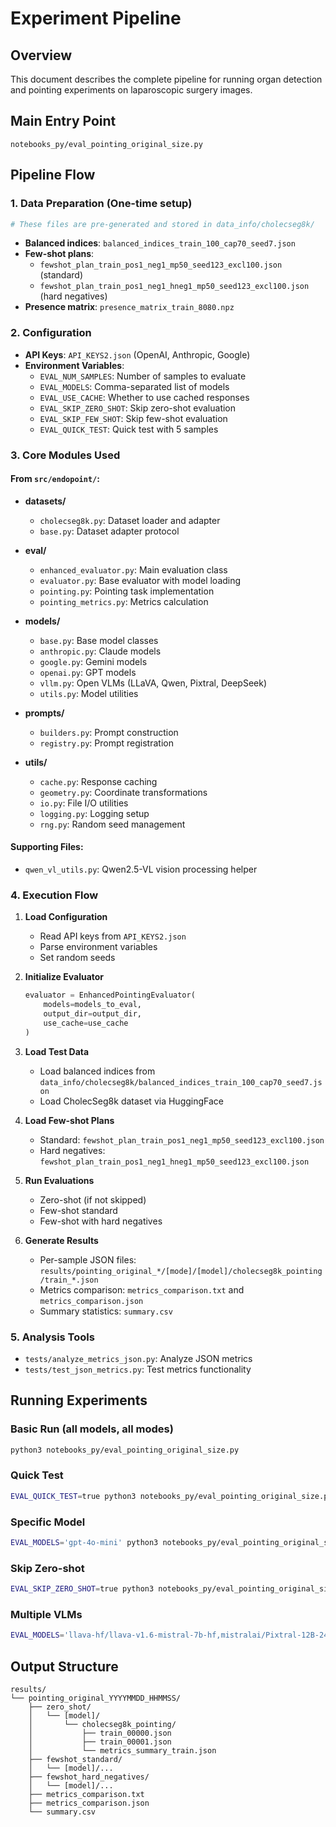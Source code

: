 # Experiment Pipeline

## Overview
This document describes the complete pipeline for running organ detection and pointing experiments on laparoscopic surgery images.

## Main Entry Point
`notebooks_py/eval_pointing_original_size.py`

## Pipeline Flow

### 1. Data Preparation (One-time setup)
```bash
# These files are pre-generated and stored in data_info/cholecseg8k/
```
- **Balanced indices**: `balanced_indices_train_100_cap70_seed7.json`
- **Few-shot plans**: 
  - `fewshot_plan_train_pos1_neg1_mp50_seed123_excl100.json` (standard)
  - `fewshot_plan_train_pos1_neg1_hneg1_mp50_seed123_excl100.json` (hard negatives)
- **Presence matrix**: `presence_matrix_train_8080.npz`

### 2. Configuration
- **API Keys**: `API_KEYS2.json` (OpenAI, Anthropic, Google)
- **Environment Variables**:
  - `EVAL_NUM_SAMPLES`: Number of samples to evaluate
  - `EVAL_MODELS`: Comma-separated list of models
  - `EVAL_USE_CACHE`: Whether to use cached responses
  - `EVAL_SKIP_ZERO_SHOT`: Skip zero-shot evaluation
  - `EVAL_SKIP_FEW_SHOT`: Skip few-shot evaluation
  - `EVAL_QUICK_TEST`: Quick test with 5 samples

### 3. Core Modules Used

#### From `src/endopoint/`:
- **datasets/**
  - `cholecseg8k.py`: Dataset loader and adapter
  - `base.py`: Dataset adapter protocol
  
- **eval/**
  - `enhanced_evaluator.py`: Main evaluation class
  - `evaluator.py`: Base evaluator with model loading
  - `pointing.py`: Pointing task implementation
  - `pointing_metrics.py`: Metrics calculation
  
- **models/**
  - `base.py`: Base model classes
  - `anthropic.py`: Claude models
  - `google.py`: Gemini models
  - `openai.py`: GPT models
  - `vllm.py`: Open VLMs (LLaVA, Qwen, Pixtral, DeepSeek)
  - `utils.py`: Model utilities
  
- **prompts/**
  - `builders.py`: Prompt construction
  - `registry.py`: Prompt registration
  
- **utils/**
  - `cache.py`: Response caching
  - `geometry.py`: Coordinate transformations
  - `io.py`: File I/O utilities
  - `logging.py`: Logging setup
  - `rng.py`: Random seed management

#### Supporting Files:
- `qwen_vl_utils.py`: Qwen2.5-VL vision processing helper

### 4. Execution Flow

1. **Load Configuration**
   - Read API keys from `API_KEYS2.json`
   - Parse environment variables
   - Set random seeds

2. **Initialize Evaluator**
   ```python
   evaluator = EnhancedPointingEvaluator(
       models=models_to_eval,
       output_dir=output_dir,
       use_cache=use_cache
   )
   ```

3. **Load Test Data**
   - Load balanced indices from `data_info/cholecseg8k/balanced_indices_train_100_cap70_seed7.json`
   - Load CholecSeg8k dataset via HuggingFace

4. **Load Few-shot Plans**
   - Standard: `fewshot_plan_train_pos1_neg1_mp50_seed123_excl100.json`
   - Hard negatives: `fewshot_plan_train_pos1_neg1_hneg1_mp50_seed123_excl100.json`

5. **Run Evaluations**
   - Zero-shot (if not skipped)
   - Few-shot standard
   - Few-shot with hard negatives

6. **Generate Results**
   - Per-sample JSON files: `results/pointing_original_*/[mode]/[model]/cholecseg8k_pointing/train_*.json`
   - Metrics comparison: `metrics_comparison.txt` and `metrics_comparison.json`
   - Summary statistics: `summary.csv`

### 5. Analysis Tools
- `tests/analyze_metrics_json.py`: Analyze JSON metrics
- `tests/test_json_metrics.py`: Test metrics functionality

## Running Experiments

### Basic Run (all models, all modes)
```bash
python3 notebooks_py/eval_pointing_original_size.py
```

### Quick Test
```bash
EVAL_QUICK_TEST=true python3 notebooks_py/eval_pointing_original_size.py
```

### Specific Model
```bash
EVAL_MODELS='gpt-4o-mini' python3 notebooks_py/eval_pointing_original_size.py
```

### Skip Zero-shot
```bash
EVAL_SKIP_ZERO_SHOT=true python3 notebooks_py/eval_pointing_original_size.py
```

### Multiple VLMs
```bash
EVAL_MODELS='llava-hf/llava-v1.6-mistral-7b-hf,mistralai/Pixtral-12B-2409' python3 notebooks_py/eval_pointing_original_size.py
```

## Output Structure
```
results/
└── pointing_original_YYYYMMDD_HHMMSS/
    ├── zero_shot/
    │   └── [model]/
    │       └── cholecseg8k_pointing/
    │           ├── train_00000.json
    │           ├── train_00001.json
    │           └── metrics_summary_train.json
    ├── fewshot_standard/
    │   └── [model]/...
    ├── fewshot_hard_negatives/
    │   └── [model]/...
    ├── metrics_comparison.txt
    ├── metrics_comparison.json
    └── summary.csv
```